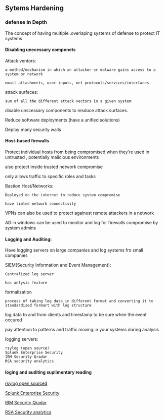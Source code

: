
## Sytems Hardening 

### defense in Depth

The concept of having multiple .overlaping systems of defense to protect IT systems

#### Disabling unecessary componets 

Attack ventors:

    a method/mechanism in which an attacker or malware gains access to a system or network

    email attachments, user inputs, net protocols/services/interfaces

attack surfaces:

    sum of all the different attack vectors in a given system

disable unscessary components to resduce attack surfaces.

Reduce software deployments (have a unified solutions)

Deploy many security walls


#### Host-based firewalls

Protect individual hosts from being compromised when they're used in untrusted ,  potentially malicious environments

also protect inside trusted network compromise

only allows traffic to specific roles and tasks

Bastion Host/Networks:

    Deployed on the internet to reduce system compromise

    have limted network connectivity

VPNs can also be used to protect againest remote attackers in a network

AD in windows can be used to monitor and log for firewalls compromise by system admins 



#### Logging and Auditing:

Have logging servers on large companies and log systems fro small companies

SIEM(Security Information and Event Management):

    Centralized log server

    has anlysis feature

formalization

    process of taking log data in different format and converting it to standardized formart with log structure

log data to and from clients and timestamp to be sure when  the event occured

pay attention to patterns and traffic moving in your systems during analysis 

logging servers:

    rsylog (open source)
    Splunk Enterprise Security
    IBM Security Qradar
    RSA security analytics


#### loging and auditing suplimentary reading

[rsylog open sourced](https://github.com/rsyslog/rsyslog)

[Splunk Enterprise Security](https://www.splunk.com/)

[IBM Security Qradar](https://www.ibm.com/security/security-intelligence/qradar)

[RSA Security analytics](https://community.rsa.com/docs/DOC-41639)
